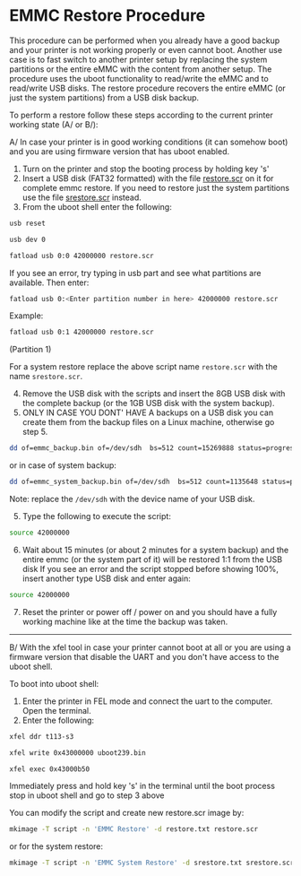 # EMMC Restore Procedure

This procedure can be performed when you already have a good backup and your printer is not working properly or even cannot boot. Another use case is to fast switch to another printer setup by replacing the system partitions or the entire eMMC with the content from another setup. The procedure uses the uboot functionality to read/write the eMMC and to read/write USB disks. The restore procedure recovers the entire eMMC (or just the system partitions) from a USB disk backup.

To perform a restore follow these steps according to the current printer working state (A/ or B/):

A/ In case your printer is in good working conditions (it can somehow boot) and you are using firmware version that has uboot enabled.

1. Turn on the printer and stop the booting process by holding key 's'
2. Insert a USB disk (FAT32 formatted) with the file [restore.scr](../extra-stuff/emmc/restore.scr) on it for complete emmc restore. If you need to restore just the system partitions use the file [srestore.scr](../extra-stuff/emmc/srestore.scr) instead.
3. From the uboot shell enter the following:

```sh
usb reset
```

```sh
usb dev 0
```

```sh
fatload usb 0:0 42000000 restore.scr
```

If you see an error, try typing in usb part and see what partitions are available. Then enter:

```sh
fatload usb 0:<Enter partition number in here> 42000000 restore.scr
```

Example:

```sh
fatload usb 0:1 42000000 restore.scr
```

(Partition 1)

For a system restore replace the above script name `restore.scr` with the name `srestore.scr`.

4. Remove the USB disk with the scripts and insert the 8GB USB disk with the complete backup (or the 1GB USB disk with the system backup).
5. ONLY IN CASE YOU DONT' HAVE A backups on a USB disk you can create them from the backup files on a Linux machine, otherwise go step 5.

```sh
dd of=emmc_backup.bin of=/dev/sdh  bs=512 count=15269888 status=progress
```

or in case of system backup:

```sh
dd of=emmc_system_backup.bin of=/dev/sdh  bs=512 count=1135648 status=progress
```

Note: replace the `/dev/sdh` with the device name of your USB disk.


5. Type the following to execute the script:

```sh
source 42000000
```

6. Wait about 15 minutes (or about 2 minutes for a system backup) and the entire emmc (or the system part of it) will be restored 1:1 from the USB disk
   If you see an error and the script stopped before showing 100%, insert another type USB disk and enter again:

```sh
source 42000000
```

7. Reset the printer or power off / power on and you should have a fully working machine like at the time the backup was taken.

---

B/ With the xfel tool in case your printer cannot boot at all or you are using a firmware version that disable the UART and you don't have access to the uboot shell.

To boot into uboot shell:

1. Enter the printer in FEL mode and connect the uart to the computer. Open the terminal.
2. Enter the following:

```sh
xfel ddr t113-s3
```

```sh
xfel write 0x43000000 uboot239.bin
```

```sh
xfel exec 0x43000b50
```

Immediately press and hold key 's' in the terminal until the boot process stop in uboot shell and go to step 3 above

You can modify the script and create new restore.scr image by:

```sh
mkimage -T script -n 'EMMC Restore' -d restore.txt restore.scr
```

or for the system restore:

```sh
mkimage -T script -n 'EMMC System Restore' -d srestore.txt srestore.scr
```
